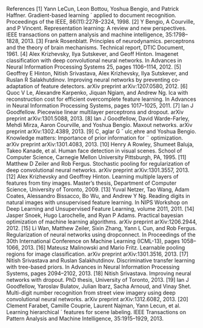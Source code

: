 References
[1] Yann LeCun, Leon Bottou, Yoshua Bengio, and Patrick Haffner. Gradient-based learning ´ applied to document recognition. Proceedings of the IEEE, 86(11):2278–2324, 1998.
[2] Y Bengio, A Courville, and P Vincent. Representation learning: A review and new perspectives. IEEE transactions on pattern analysis and machine intelligence, 35:1798–1828, 2013.
[3] Frank Rosenblatt. Principles of neurodynamics. perceptrons and the theory of brain mechanisms. Technical report, DTIC Document, 1961.
[4] Alex Krizhevsky, Ilya Sutskever, and Geoff Hinton. Imagenet classification with deep convolutional neural networks. In Advances in Neural Information Processing Systems 25, pages 1106–1114, 2012.
[5] Geoffrey E Hinton, Nitish Srivastava, Alex Krizhevsky, Ilya Sutskever, and Ruslan R Salakhutdinov. Improving neural networks by preventing co-adaptation of feature detectors. arXiv preprint arXiv:1207.0580, 2012.
[6] Quoc V Le, Alexandre Karpenko, Jiquan Ngiam, and Andrew Ng. Ica with reconstruction cost for efficient overcomplete feature learning. In Advances in Neural Information Processing Systems, pages 1017–1025, 2011.
[7] Ian J Goodfellow. Piecewise linear multilayer perceptrons and dropout. arXiv preprint arXiv:1301.5088, 2013.
[8] Ian J Goodfellow, David Warde-Farley, Mehdi Mirza, Aaron Courville, and Yoshua Bengio. Maxout networks. arXiv preprint arXiv:1302.4389, 2013.
[9] C¸ aglar G ˘ ulc¸ehre and Yoshua Bengio. Knowledge matters: Importance of prior information for ¨ optimization. arXiv preprint arXiv:1301.4083, 2013.
[10] Henry A Rowley, Shumeet Baluja, Takeo Kanade, et al. Human face detection in visual scenes. School of Computer Science, Carnegie Mellon University Pittsburgh, PA, 1995.
[11] Matthew D Zeiler and Rob Fergus. Stochastic pooling for regularization of deep convolutional neural networks. arXiv preprint arXiv:1301.3557, 2013.
[12] Alex Krizhevsky and Geoffrey Hinton. Learning multiple layers of features from tiny images. Master’s thesis, Department of Computer Science, University of Toronto, 2009.
[13] Yuval Netzer, Tao Wang, Adam Coates, Alessandro Bissacco, Bo Wu, and Andrew Y Ng. Reading digits in natural images with unsupervised feature learning. In NIPS Workshop on Deep Learning and Unsupervised Feature Learning, volume 2011, 2011.
[14] Jasper Snoek, Hugo Larochelle, and Ryan P Adams. Practical bayesian optimization of machine learning algorithms. arXiv preprint arXiv:1206.2944, 2012.
[15] Li Wan, Matthew Zeiler, Sixin Zhang, Yann L Cun, and Rob Fergus. Regularization of neural networks using dropconnect. In Proceedings of the 30th International Conference on Machine Learning (ICML-13), pages 1058–1066, 2013.
[16] Mateusz Malinowski and Mario Fritz. Learnable pooling regions for image classification. arXiv preprint arXiv:1301.3516, 2013.
[17] Nitish Srivastava and Ruslan Salakhutdinov. Discriminative transfer learning with tree-based priors. In Advances in Neural Information Processing Systems, pages 2094–2102, 2013.
[18] Nitish Srivastava. Improving neural networks with dropout. PhD thesis, University of Toronto, 2013.
[19] Ian J Goodfellow, Yaroslav Bulatov, Julian Ibarz, Sacha Arnoud, and Vinay Shet. Multi-digit number recognition from street view imagery using deep convolutional neural networks. arXiv preprint arXiv:1312.6082, 2013.
[20] Clement Farabet, Camille Couprie, Laurent Najman, Yann Lecun, et al. Learning hierarchical ´ features for scene labeling. IEEE Transactions on Pattern Analysis and Machine Intelligence, 35:1915–1929, 2013.
